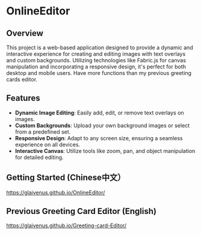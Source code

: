 # OnlineEditor
## Overview
This project is a web-based application designed to provide a dynamic and interactive experience for creating and editing images with text overlays and custom backgrounds. Utilizing technologies like Fabric.js for canvas manipulation and incorporating a responsive design, it's perfect for both desktop and mobile users.
Have more functions than my previous greeting cards editor.

## Features
- **Dynamic Image Editing**: Easily add, edit, or remove text overlays on images.
- **Custom Backgrounds**: Upload your own background images or select from a predefined set.
- **Responsive Design**: Adapt to any screen size, ensuring a seamless experience on all devices.
- **Interactive Canvas**: Utilize tools like zoom, pan, and object manipulation for detailed editing.

## Getting Started (Chinese中文）
https://glaivenus.github.io/OnlineEditor/

## Previous Greeting Card Editor (English)
https://glaivenus.github.io/Greeting-card-Editor/
